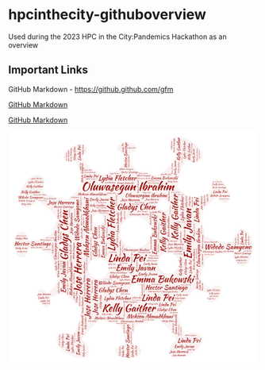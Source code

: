 # hpcinthecity-githuboverview
  
  Used during the 2023 HPC in the City:Pandemics Hackathon as an overview

## Important Links
GitHub Markdown - https://github.github.com/gfm

[GitHub Markdown](https://github.github.com/gfm)

<a href="https://github.github.com/gfm">GitHub Markdown</a>

![MentorNames](MentorNames_WordCloud.png "Image with all Mentor Names")
